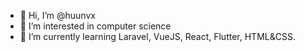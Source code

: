 - 👋 Hi, I’m @huunvx
- 👀 I’m interested in computer science
- 🌱 I’m currently learning Laravel, VueJS, React, Flutter, HTML&CSS.

<!---
huunvx/huunvx is a ✨ special ✨ repository because its `README.md` (this file) appears on your GitHub profile.
You can click the Preview link to take a look at your changes.
--->
